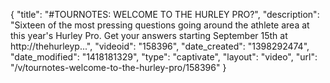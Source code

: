 {
    "title": "#TOURNOTES: WELCOME TO THE HURLEY PRO?",
    "description": "Sixteen of the most pressing questions going around the athlete area at this year's Hurley Pro. Get your answers starting September 15th at http:\/\/thehurleyp...",
    "videoid": "158396",
    "date_created": "1398292474",
    "date_modified": "1418181329",
    "type": "captivate",
    "layout": "video",
    "url": "\/v\/tournotes-welcome-to-the-hurley-pro\/158396"
}